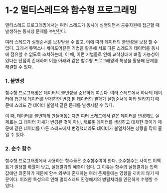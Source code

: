 # 1-2 멀티스레드와 함수형 프로그래밍

멀티스레드 프로그래밍에서는 여러 스레드가 동시에 실행되면서 공유자원에 접근할 때 발생하는 동시성 문제를 수반한다.

여러 스레드가 실행순서를 보장받을 수 없고, 이에 따라 데이터의 불변성을 보장 할 수 없다. 그래서 뮤텍스나 세마포어같은 기법을 활용해 서로 다른 스레드가 데이터를 동시에 점유할 수 없도록 조치하는데, 이 때, 이런 기법들로 인해 교착상태에 빠질 가능성이 있다는 단점이 존재하며 이를 아래와 같은 함수형 프로그래밍의 특성을 활용해 문제를 해결할 수 있다.

### 1. 불변성

함수형 프로그래밍은 데이터의 불변성을 중요하게 여긴다. 여러 스레드에서 하나의 데이터에 접근해 데이터를 변경하면 변경 된 데이터의 결과가 실행순서에 따라 달라지기 때문에 스레드 간 데이터 불일치 같은 문제를 발생시킬 수 있다.

이 때, 데이터를 불변하게 만들어놓는다면 여러 스레드에서 같은 데이터를 변경해도 실제로는 그 데이터 자체가 변경된 것이 아닌, 새로운 데이터를 생성하고 대체한 것이기 때문에 같은 데이터를 다른 스레드에서 변경했더라도 데이터가 불일치하는 상황을 많이 줄일 수 있다.

### 2. 순수 함수

함수형 프로그래밍에서 사용하는 함수들은 순수함수여야 한다. 순수함수는 사이드 이펙트가 발생할 확률이 낮고, 실행결과의 예측이 쉽다. 그 이유는 함수의 실행결과는 입력 값에만 의존하기 때문에 함수 외부에 존재하는 여러 존재들에는 영향을 끼치지 않기 때문이다. 이러한 특성으로 인해 멀티스레드 환경에서의 병렬처리를 안전하게 수행할 수 있다.
